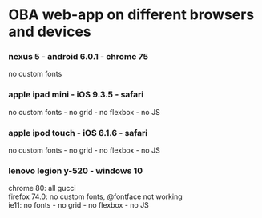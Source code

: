 <h1>OBA web-app on different browsers and devices</h1>

<h3>nexus 5 - android 6.0.1 - chrome 75</h3>
no custom fonts

<h3>apple ipad mini - iOS 9.3.5 - safari</h3>
no custom fonts - no grid - no flexbox - no JS
 
<h3>apple ipod touch - iOS 6.1.6 - safari</h3>
no custom fonts - no grid - no flexbox - no JS

<h3>lenovo legion y-520 - windows 10</h3>
chrome 80: all gucci<br />
firefox 74.0: no custom fonts, @fontface not working<br />
ie11: no fonts - no grid - no flexbox - no JS<br />

